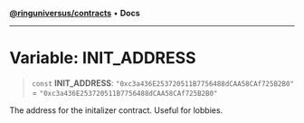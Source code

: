 [**@ringuniversus/contracts**](../../../README.md) • **Docs**

---

# Variable: INIT_ADDRESS

> `const` **INIT_ADDRESS**: `"0xc3a436E253720511B7756488dCAA58CAf725B2B0"` = `"0xc3a436E253720511B7756488dCAA58CAf725B2B0"`

The address for the initalizer contract. Useful for lobbies.
